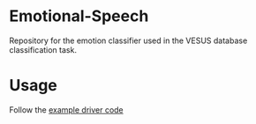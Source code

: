 # Emotional-Speech
Repository for the emotion classifier used in the VESUS database classification task.

# Usage
Follow the [example driver code](../blob/master/example_driver.py)
